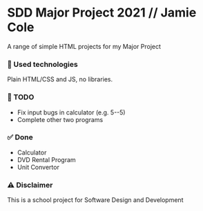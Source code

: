 # SDD Major Project 2021 // Jamie Cole 
A range of simple HTML projects for my Major Project


### 🚀 Used technologies
Plain HTML/CSS and JS, no libraries.

### 📝 TODO
- Fix input bugs in calculator (e.g. 5--5)
- Complete other two programs

### ✅ Done 
- Calculator
- DVD Rental Program
- Unit Convertor

### ⚠️ Disclaimer
This is a school project for Software Design and Development
